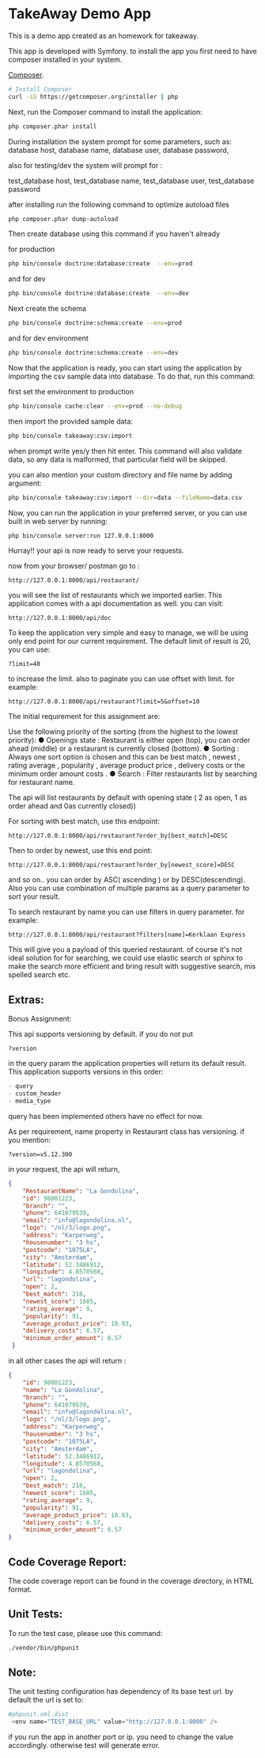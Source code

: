 TakeAway Demo App
=================

This is a demo app created as an homework for takeaway.

This app is developed with Symfony. to install the app you first need to have composer installed in your system.

[Composer](http://getcomposer.org).

```bash
# Install Composer
curl -sS https://getcomposer.org/installer | php
```

Next, run the Composer command to install the application:

```bash
php composer.phar install
```
During installation the system prompt for some parameters, such as:
 database host,
 database name,
 database user,
 database password,
 
also for testing/dev the system will prompt for :

 test_database host,
 test_database name,
 test_database user,
 test_database password
 
 after installing run the following command to optimize autoload files
 
 ```bash
php composer.phar dump-autoload
```

Then create database using this command if you haven't already

for production

```bash
php bin/console doctrine:database:create  --env=prod
```

and for dev

```bash
php bin/console doctrine:database:create  --env=dev
```

Next create the schema

```bash
php bin/console doctrine:schema:create --env=prod
```

and for dev environment

```bash
php bin/console doctrine:schema:create --env=dev
```

Now that the application is ready, you can start using the application by importing the csv sample data into database. To do that, run this command:

first set the environment to production
```bash
php bin/console cache:clear --env=prod --no-debug

```

then import the provided sample data:

```bash
php bin/console takeaway:csv:import
```

when prompt write yes/y then hit enter. This command will also validate data, so any data is malformed, that particular field will be skipped.

you can also mention your custom directory and file name by adding argument:

```bash
php bin/console takeaway:csv:import --dir=data --fileName=data.csv
```

Now, you can run the application in your preferred server, or you can use built in web server by running:

```bash
php bin/console server:run 127.0.0.1:8000
```

Hurray!! your api is now ready to serve your requests.

now from your browser/ postman go to :

```http request
http://127.0.0.1:8000/api/restaurant/
```

you will see the list of restaurants which we imported earlier. This application comes with a api documentation as well. you can visit:

```http request
http://127.0.0.1:8000/api/doc
```

To keep the application very simple and easy to manage, we will be using only end point for our current requirement. The default limit of result is 20, you can use:

```http request
?limit=40
```
to increase the limit. also to paginate you can use offset with limit. for example:

```http request
http://127.0.0.1:8000/api/restaurant?limit=5&offset=10
```
The initial requirement for this assignment are:

Use the following priority of the sorting (from the highest to the lowest priority):
● Openings state : Restaurant is either open (top), you can order ahead (middle) or a
restaurant is currently closed (bottom).
● Sorting : Always one sort option is chosen and this can be best match , newest ,
rating average , popularity , average product price , delivery costs or the
minimum order amount costs .
● Search : Filter restaurants list by searching for restaurant name.

The api will list restaurants by default with opening state ( 2 as open, 1 as order ahead and 0as currently closed))

For sorting with best match, use this endpoint:

```http request
http://127.0.0.1:8000/api/restaurant?order_by[best_match]=DESC
```

Then to order by newest, use this end point:

```http request
http://127.0.0.1:8000/api/restaurant?order_by[newest_score]=DESC
```

and so on.. you can order by ASC( ascending ) or by DESC(descending). Also you can use combination of multiple params as a query parameter to sort your result.

To search restaurant by name you can use filters in query parameter. for example:

```http request
http://127.0.0.1:8000/api/restaurant?filters[name]=Kerklaan Express
``` 

This will give you a payload of this queried restaurant. of course it's not ideal solution for for searching, we could use elastic search or sphinx to make the search more efficient and bring result with suggestive search, mis spelled search etc.

Extras:
------

Bonus Assignment:

This api supports versioning by default. if you do not put 

```http request
?version
``` 

in the query param the application properties will return its default result. This application supports versions in this order:

```php
- query
- custom_header
- media_type
```

query has been implemented others have no effect for now. 

As per requirement, name property in Restaurant class has versioning. if you mention:

```http request
?version=v5.12.300
```

in your request, the api will return,

```json
{
    "RestaurantName": "La Gondolina",
    "id": 98001223,
    "branch": "",
    "phone": 641079539,
    "email": "info@lagondolina.nl",
    "logo": "/nl/3/logo.png",
    "address": "Karperweg",
    "housenumber": "3 hs",
    "postcode": "1075LA",
    "city": "Amsterdam",
    "latitude": 52.3486912,
    "longitude": 4.8570568,
    "url": "lagondolina",
    "open": 2,
    "best_match": 218,
    "newest_score": 1685,
    "rating_average": 9,
    "popularity": 91,
    "average_product_price": 10.93,
    "delivery_costs": 6.57,
    "minimum_order_amount": 6.57
 }
```

in all other cases the api will return :

```json
{
    "id": 98001223,
    "name": "La Gondolina",
    "branch": "",
    "phone": 641079539,
    "email": "info@lagondolina.nl",
    "logo": "/nl/3/logo.png",
    "address": "Karperweg",
    "housenumber": "3 hs",
    "postcode": "1075LA",
    "city": "Amsterdam",
    "latitude": 52.3486912,
    "longitude": 4.8570568,
    "url": "lagondolina",
    "open": 2,
    "best_match": 218,
    "newest_score": 1685,
    "rating_average": 9,
    "popularity": 91,
    "average_product_price": 10.93,
    "delivery_costs": 6.57,
    "minimum_order_amount": 6.57
}
```

Code Coverage Report:
--------------------

The code coverage report can be found in the coverage directory, in HTML format.

Unit Tests:
-----------
To run the test case, please use this command:

````bash
./vendor/bin/phpunit
````


Note:
-----

The unit testing configuration has dependency of its base test url. by default the url is set to:

````php
#phpunit.xml.dist
 <env name="TEST_BASE_URL" value="http://127.0.0.1:8000" />
````

if you run the app in another port or ip. you need to change the value accordingly. otherwise test will generate error.